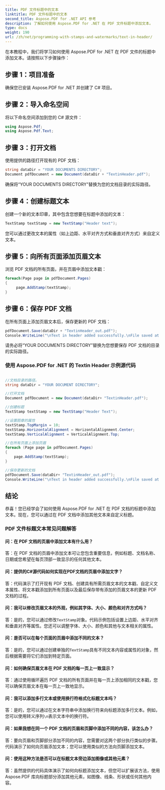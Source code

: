 ```yaml
---
title: PDF 文件标题中的文本
linktitle: PDF 文件标题中的文本
second_title: Aspose.PDF for .NET API 参考
description: 了解如何使用 Aspose.PDF for .NET 在 PDF 文件标题中添加文本。
type: docs
weight: 190
url: /zh/net/programming-with-stamps-and-watermarks/text-in-header/
---
```

在本教程中，我们将学习如何使用 Aspose.PDF for .NET 在 PDF 文件的标题中添加文本。请按照以下步骤操作：

## 步骤 1：项目准备

确保您已安装 Aspose.PDF for .NET 并创建了 C# 项目。

## 步骤 2：导入命名空间

将以下命名空间添加到您的 C# 源文件：

```csharp
using Aspose.Pdf;
using Aspose.Pdf.Text;
```

## 步骤 3：打开文档

使用提供的路径打开现有的 PDF 文档：

```csharp
string dataDir = "YOUR DOCUMENTS DIRECTORY";
Document pdfDocument = new Document(dataDir + "TextinHeader.pdf");
```

确保将“YOUR DOCUMENTS DIRECTORY”替换为您的文档目录的实际路径。

## 步骤 4：创建标题文本

创建一个新的文本印章，其中包含您想要在标题中添加的文本：

```csharp
TextStamp textStamp = new TextStamp("Header text");
```

您可以通过更改文本的属性（如上边距、水平对齐方式和垂直对齐方式）来自定义文本。

## 步骤 5：向所有页面添加页眉文本

浏览 PDF 文档的所有页面，并在页眉中添加文本戳：

```csharp
foreach(Page page in pdfDocument.Pages)
{
     page.AddStamp(textStamp);
}
```

## 步骤 6：保存 PDF 文档

在所有页面上添加页眉文本后，保存更新的 PDF 文档：

```csharp
pdfDocument.Save(dataDir + "TextinHeader_out.pdf");
Console.WriteLine("\nText in header added successfully.\nFile saved at: " + dataDir);
```

请务必将“YOUR DOCUMENTS DIRECTORY”替换为您想要保存 PDF 文档的目录的实际路径。

### 使用 Aspose.PDF for .NET 的 Textin Header 示例源代码 
```csharp

//文档目录的路径。
string dataDir = "YOUR DOCUMENT DIRECTORY";

//打开文档
Document pdfDocument = new Document(dataDir+ "TextinHeader.pdf");

//创建标题
TextStamp textStamp = new TextStamp("Header Text");

//设置图章的属性
textStamp.TopMargin = 10;
textStamp.HorizontalAlignment = HorizontalAlignment.Center;
textStamp.VerticalAlignment = VerticalAlignment.Top;

//在所有页面上添加页眉
foreach (Page page in pdfDocument.Pages)
{
	page.AddStamp(textStamp);
}

//保存更新的文档
pdfDocument.Save(dataDir+ "TextinHeader_out.pdf");
Console.WriteLine("\nText in header added successfully.\nFile saved at " + dataDir);

```

## 结论

恭喜！您已经学会了如何使用 Aspose.PDF for .NET 在 PDF 文档的标题中添加文本。现在，您可以通过在 PDF 文档中添加其他文本来自定义标题。

### PDF 文件标题文本常见问题解答

#### 问：在 PDF 文档的页眉中添加文本有什么用？

答：在 PDF 文档的页眉中添加文本可让您包含重要信息，例如标题、文档名称、日期或您希望在每页顶部一致显示的任何其他文本。

#### 问：提供的C#源代码如何实现在PDF文档的页眉中添加文字？

答：代码演示了打开现有 PDF 文档、创建具有所需页眉文本的文本戳、自定义文本属性、将文本戳添加到所有页面以及最后保存带有添加的页眉文本的更新 PDF 文档的过程。

#### 问：我可以修改页眉文本的外观，例如其字体、大小、颜色和对齐方式吗？

答：是的，您可以通过修改`TextStamp`对象。代码示例包括设置上边距、水平对齐和垂直对齐等属性。您还可以调整字体、大小、颜色和其他与文本相关的属性。

#### 问：是否可以在每个页面的页眉中添加不同的文本？

答：是的，您可以通过创建单独的`TextStamp`具有不同文本内容或属性的对象，然后根据需要将它们添加到特定页面。

#### 问：如何确保页眉文本在 PDF 文档的每一页上一致显示？

答：通过使用循环遍历 PDF 文档的所有页面并在每一页上添加相同的文本戳，您可以确保页眉文本在每一页上一致地显示。

#### 问：我可以添加多行文本或使用换行符格式化标题文本吗？

答：是的，您可以通过在文本字符串中添加换行符来向标题添加多行文本。例如，您可以使用转义序列`\n`表示文本中的换行符。

#### 问：如果我想在同一个 PDF 文档的页眉和页脚中添加不同的内容，该怎么办？

答：要向页眉和页脚部分添加不同的内容，您需要对这两个部分执行类似的步骤。代码演示了如何向页眉添加文本；您可以使用类似的方法向页脚添加文本。

#### 问：使用这种方法是否可以在标题文本旁边添加图像或其他元素？

答：虽然提供的代码具体演示了如何向标题添加文本，但您可以扩展该方法，使用 Aspose.PDF 库向标题部分添加其他元素，如图像、线条、形状或任何其他内容。
